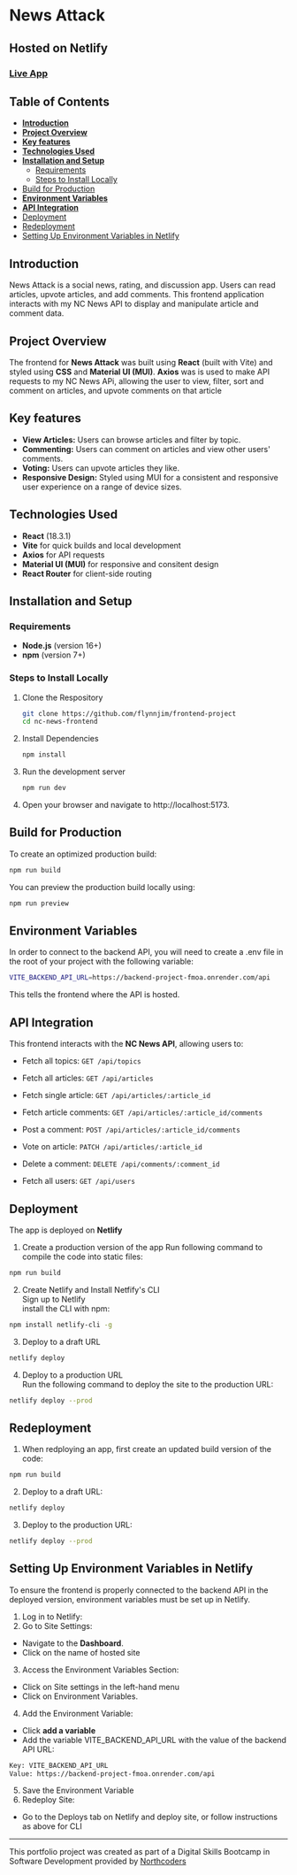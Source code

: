 # News Attack

## Hosted on Netlify
### [**Live App**](https://newsattack.netlify.app/articles)

## Table of Contents
   * [**Introduction**](#introduction)
   * [**Project Overview**](#project-overview)
   * [**Key features**](#key-features)
   * [**Technologies Used**](#technologies-used)
   * [**Installation and Setup**](#installation-and-setup)
      + [Requirements](#requirements)
      + [Steps to Install Locally](#steps-to-install-locally)
   * [Build for Production  ](#build-for-production)
   * [**Environment Variables**  ](#environment-variables)
   * [**API Integration**](#api-integration)
   * [Deployment](#deployment)
   * [Redeployment](#redeployment)
   * [Setting Up Environment Variables in Netlify](#setting-up-environment-variables-in-netlify)

## **Introduction**
News Attack is a social news, rating, and discussion app. Users can read articles, upvote articles, and add comments. This frontend application interacts with my NC News API to display and manipulate article and comment data.

## **Project Overview**
The frontend for **News Attack** was built using **React** (built with Vite) and styled using **CSS** and **Material UI (MUI)**. **Axios** was is used to make API requests to my NC News APi, allowing the user to view, filter, sort and comment on articles, and upvote comments on that article

## **Key features**
- **View Articles:** Users can browse articles and filter by topic.
- **Commenting:** Users can comment on articles and view other users' comments.
- **Voting:** Users can upvote articles they like.
- **Responsive Design:** Styled using MUI for a consistent and responsive user experience on a range of device sizes.

## **Technologies Used**
- **React** (18.3.1)
- **Vite** for quick builds and local development
- **Axios** for API requests
- **Material UI (MUI)** for responsive and consitent design
- **React Router** for client-side routing

## **Installation and Setup**
### Requirements
- **Node.js** (version 16+)
- **npm** (version 7+)

### Steps to Install Locally
1. Clone the Respository
    ```bash
    git clone https://github.com/flynnjim/frontend-project
    cd nc-news-frontend 
    ``` 
2. Install Dependencies
    ```bash
    npm install  
    ```
3. Run the development server
    ```bash
    npm run dev 
    ``` 
4. Open your browser and navigate to http://localhost:5173.  

## Build for Production  
To create an optimized production build:
```bash
npm run build
```
You can preview the production build locally using:
```bash
npm run preview
```

## **Environment Variables**  
In order to connect to the backend API, you will need to create a .env file in the root of your project with the following variable:  
```bash
VITE_BACKEND_API_URL=https://backend-project-fmoa.onrender.com/api
```
This tells the frontend where the API is hosted.

## **API Integration**
This frontend interacts with the **NC News API**, allowing users to:  

- Fetch all topics: `GET /api/topics`  

- Fetch all articles: `GET /api/articles`  

- Fetch single article: `GET /api/articles/:article_id`  

- Fetch article comments: `GET /api/articles/:article_id/comments`  

- Post a comment: `POST /api/articles/:article_id/comments`  

- Vote on article: `PATCH /api/articles/:article_id`  

- Delete a comment: `DELETE /api/comments/:comment_id`  

- Fetch all users: `GET /api/users`  

## Deployment
The app is deployed on **Netlify** 

1. Create a production version of the app
Run following command to compile the code into static files:
```bash
npm run build
```
2. Create Netlify and Install Netfify's CLI  
Sign up to Netlify  
install the CLI with npm:  
```bash
npm install netlify-cli -g
```

3.  Deploy to a draft URL
```bash
netlify deploy
```

4. Deploy to a production URL  
Run the following command to deploy the site to the production URL:
```bash
netlify deploy --prod
```

## Redeployment
1. When redploying an app, first create an updated build version of the code:
```bash
npm run build
```
2. Deploy to a draft URL:
```bash
netlify deploy
```
3. Deploy to the production URL:
```bash
netlify deploy --prod
```

## Setting Up Environment Variables in Netlify
To ensure the frontend is properly connected to the backend API in the deployed version, environment variables must be set up in Netlify.
1. Log in to Netlify:
2. Go to Site Settings:
- Navigate to the **Dashboard**.
- Click on the name of hosted site 
3. Access the Environment Variables Section:
-  Click on Site settings in the left-hand menu
- Click on Environment Variables.
4. Add the Environment Variable:
- Click **add a variable**
- Add the variable VITE_BACKEND_API_URL with the value of the backend API URL:
```bash
Key: VITE_BACKEND_API_URL
Value: https://backend-project-fmoa.onrender.com/api
```
5. Save the Environment Variable
6. Redeploy Site:
- Go to the Deploys tab on Netlify and deploy site, or follow instructions as above for CLI

---

This portfolio project was created as part of a Digital Skills Bootcamp in Software Development provided by [Northcoders](https://northcoders.com/)